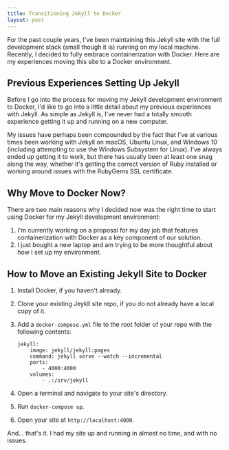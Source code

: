 ```yaml
---
title: Transitioning Jekyll to Docker
layout: post
---
```


For the past couple years, I've been maintaining this Jekyll site with the full development stack (small though it is) running on my local machine. Recently, I decided to fully embrace containerization with Docker. Here are my experiences moving this site to a Docker environment.

## Previous Experiences Setting Up Jekyll

Before I go into the process for moving my Jekyll development environment to Docker, I'd like to go into a little detail about my previous experiences with Jekyll. As simple as Jekyll is, I've never had a totally smooth experience getting it up and running on a new computer.

My issues have perhaps been compounded by the fact that I've at various times been working with Jekyll on macOS, Ubuntu Linux, and Windows 10 (including attempting to use the Windows Subsystem for Linux). I've always ended up getting it to work, but there has usually been at least one snag along the way, whether it's getting the correct version of Ruby installed or working around issues with the RubyGems SSL certificate.

## Why Move to Docker Now?

There are two main reasons why I decided now was the right time to start using Docker for my Jekyll development environment:

1. I'm currently working on a proposal for my day job that features containerization with Docker as a key component of our solution.
2. I just bought a new laptop and am trying to be more thoughtful about how I set up my environment.

## How to Move an Existing Jekyll Site to Docker

1. Install Docker, if you haven't already.
2. Clone your existing Jeykll site repo, if you do not already have a local copy of it.
3. Add a `docker-compose.yml` file to the root folder of your repo with the following contents:

   ```
   jekyll:
       image: jekyll/jekyll:pages
       command: jekyll serve --watch --incremental
       ports:
           - 4000:4000
       volumes:
           - .:/srv/jekyll
   ```

4. Open a terminal and navigate to your site's directory.
5. Run `docker-compose up`.
6. Open your site at `http://localhost:4000`.

And... that's it. I had my site up and running in almost no time, and with no issues.
